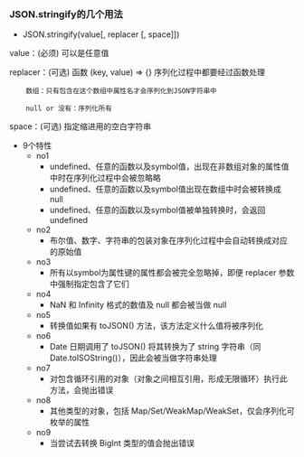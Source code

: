 ### JSON.stringify的几个用法

- JSON.stringify(value[, replacer [, space]]) 

value：(必须) 可以是任意值

replacer：(可选) 函数 (key, value) => {} 序列化过程中都要经过函数处理

        数组：只有包含在这个数组中属性名才会序列化到JSON字符串中

        null or 没有：序列化所有
        
space：(可选) 指定缩进用的空白字符串

- 9个特性  
  - no1
    + undefined、任意的函数以及symbol值，出现在非数组对象的属性值中时在序列化过程中会被忽略略  
    + undefined、任意的函数以及symbol值出现在数组中时会被转换成 null  
    + undefined、任意的函数以及symbol值被单独转换时，会返回 undefined  
  - no2    
    + 布尔值、数字、字符串的包装对象在序列化过程中会自动转换成对应的原始值
  - no3  
    + 所有以symbol为属性键的属性都会被完全忽略掉，即便 replacer 参数中强制指定包含了它们
  - no4  
    + NaN 和 Infinity 格式的数值及 null 都会被当做 null  
  - no5  
    + 转换值如果有 toJSON() 方法，该方法定义什么值将被序列化  
  - no6  
    + Date 日期调用了 toJSON() 将其转换为了 string 字符串（同Date.toISOString()），因此会被当做字符串处理  
  - no7
    + 对包含循环引用的对象（对象之间相互引用，形成无限循环）执行此方法，会抛出错误  
  - no8  
    + 其他类型的对象，包括 Map/Set/WeakMap/WeakSet，仅会序列化可枚举的属性  
  - no9
    + 当尝试去转换 BigInt 类型的值会抛出错误  